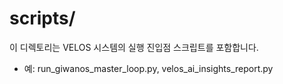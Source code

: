 # scripts/

이 디렉토리는 VELOS 시스템의 실행 진입점 스크립트를 포함합니다.
- 예: run_giwanos_master_loop.py, velos_ai_insights_report.py